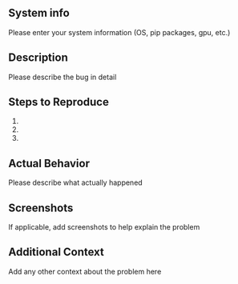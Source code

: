 ## System info
Please enter your system information (OS, pip packages, gpu, etc.)

## Description
Please describe the bug in detail

## Steps to Reproduce
1. 
2. 
3. 

## Actual Behavior
Please describe what actually happened

## Screenshots
If applicable, add screenshots to help explain the problem

## Additional Context
Add any other context about the problem here